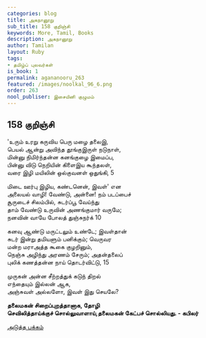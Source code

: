 ```yaml
---
categories: blog
title: அகநானூறு
sub_title: 158 குறிஞ்சி
keywords: More, Tamil, Books
description: அகநானூறு
author: Tamilan
layout: Ruby
tags:
- தமிழ்ப் புலவர்கள்
is_book: 1
permalink: agananooru_263
featured: /images/noolkal_96_6.png
order: 263
nool_publiser: இசையினி குழுமம்
---
```



## 158 குறிஞ்சி

'உரும் உரறு கருவிய பெரு மழை தலைஇ,  
பெயல் ஆன்று அவிந்த தூங்குஇருள் நடுநாள்,  
மின்னு நிமிர்ந்தன்ன கனங்குழை இமைப்ப,  
பின்னு விடு நெறியின் கிளைஇய கூந்தலள்,  
வரை இழி மயிலின் ஒல்குவனள் ஒதுங்கி, 5

மிடை ஊர்பு இழிய, கண்டனென், இவள்' என  
அலையல் வாழி! வேண்டு, அன்னை! நம் படப்பைச்  
சூருடைச் சிலம்பில், சுடர்ப்பூ வேய்ந்து  
தாம் வேண்டு உருவின் அணங்குமார் வருமே;  
நனவின் வாயே போலத் துஞ்சுநர்க் 10

கனவு ஆண்டு மருட்டலும் உண்டே; இவள்தான்  
சுடர் இன்று தமியளும் பனிக்கும்; வெருவர  
மன்ற மராஅத்த கூகை குழறினும்,  
நெஞ்சு அழிந்து அரணம் சேரும்; அதன்தலைப்  
புலிக் கணத்தன்ன நாய் தொடர்விட்டு, 15

முருகன் அன்ன சீற்றத்துக் கடுந் திறல்  
எந்தையும் இல்லன் ஆக,  
அஞ்சுவள் அல்லளோ, இவள் இது செயலே?

**தலைமகன் சிறைப்புறத்தானாக, தோழி  
செவிலித்தாய்க்குச் சொல்லுவாளாய்,தலைமகன் கேட்பச் சொல்லியது. - கபிலர்**

[அடுத்த பக்கம்](agananooru_264)